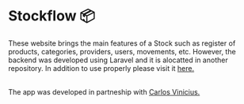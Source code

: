 # Stockflow 📦

These website brings the main features of a Stock such as register of products, categories, providers, users, movements, etc. However, the backend was developed using Laravel and it is alocatted in another repository. In addition to use properly please visit it [here.](https://github.com/joaovsj/stockflow-api) <br><br>



The app was developed in partneship with [Carlos Vinicius.](https://github.com/Vviniciuss13)



